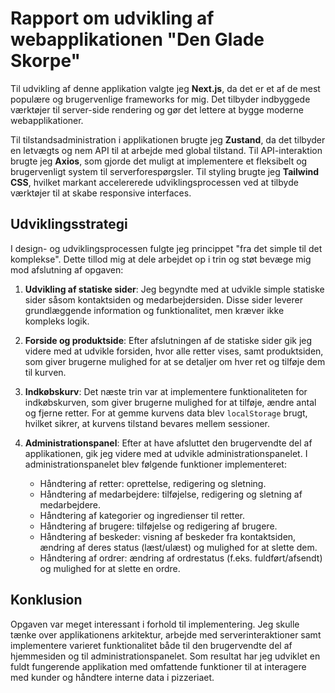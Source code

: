 # Rapport om udvikling af webapplikationen "Den Glade Skorpe"

Til udvikling af denne applikation valgte jeg **Next.js**, da det er et af de mest populære og brugervenlige frameworks for mig. Det tilbyder indbyggede værktøjer til server-side rendering og gør det lettere at bygge moderne webapplikationer.

Til tilstandsadministration i applikationen brugte jeg **Zustand**, da det tilbyder en letvægts og nem API til at arbejde med global tilstand. Til API-interaktion brugte jeg **Axios**, som gjorde det muligt at implementere et fleksibelt og brugervenligt system til serverforespørgsler. Til styling brugte jeg **Tailwind CSS**, hvilket markant accelererede udviklingsprocessen ved at tilbyde værktøjer til at skabe responsive interfaces.

## Udviklingsstrategi

I design- og udviklingsprocessen fulgte jeg princippet "fra det simple til det komplekse". Dette tillod mig at dele arbejdet op i trin og støt bevæge mig mod afslutning af opgaven:

1. **Udvikling af statiske sider**:
   Jeg begyndte med at udvikle simple statiske sider såsom kontaktsiden og medarbejdersiden. Disse sider leverer grundlæggende information og funktionalitet, men kræver ikke kompleks logik.

2. **Forside og produktside**:
   Efter afslutningen af de statiske sider gik jeg videre med at udvikle forsiden, hvor alle retter vises, samt produktsiden, som giver brugerne mulighed for at se detaljer om hver ret og tilføje dem til kurven.

3. **Indkøbskurv**:
   Det næste trin var at implementere funktionaliteten for indkøbskurven, som giver brugerne mulighed for at tilføje, ændre antal og fjerne retter. For at gemme kurvens data blev `localStorage` brugt, hvilket sikrer, at kurvens tilstand bevares mellem sessioner.

4. **Administrationspanel**:
   Efter at have afsluttet den brugervendte del af applikationen, gik jeg videre med at udvikle administrationspanelet. I administrationspanelet blev følgende funktioner implementeret:
   - Håndtering af retter: oprettelse, redigering og sletning.
   - Håndtering af medarbejdere: tilføjelse, redigering og sletning af medarbejdere.
   - Håndtering af kategorier og ingredienser til retter.
   - Håndtering af brugere: tilføjelse og redigering af brugere.
   - Håndtering af beskeder: visning af beskeder fra kontaktsiden, ændring af deres status (læst/ulæst) og mulighed for at slette dem.
   - Håndtering af ordrer: ændring af ordrestatus (f.eks. fuldført/afsendt) og mulighed for at slette en ordre.

## Konklusion

Opgaven var meget interessant i forhold til implementering. Jeg skulle tænke over applikationens arkitektur, arbejde med serverinteraktioner samt implementere varieret funktionalitet både til den brugervendte del af hjemmesiden og til administrationspanelet. Som resultat har jeg udviklet en fuldt fungerende applikation med omfattende funktioner til at interagere med kunder og håndtere interne data i pizzeriaet.
